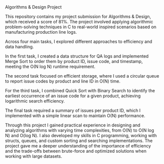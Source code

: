 Algorithms & Design Project

This repository contains my project submission for Algorithms & Design, which received a score of 81%. The project involved applying algorithmic problem-solving techniques in C to real-world inspired scenarios based on manufacturing production line logs.

Across four main tasks, I explored different approaches to efficiency and data handling. 

In the first task, I created a data structure for QA logs and implemented Merge Sort to order them by product ID, issue code, and timestamp, meeting the O(N log N) runtime requirement.

The second task focused on efficient storage, where I used a circular queue to report issue codes by product and line ID in O(N) time. 

For the third task, I combined Quick Sort with Binary Search to identify the earliest occurrence of an issue code for a given product, achieving logarithmic search efficiency. 

The final task required a summary of issues per product ID, which I implemented with a simple linear scan to maintain O(N) performance.

Through this project I gained practical experience in designing and analyzing algorithms with varying time complexities, from O(N) to O(N log N) and O(log N). I also developed my skills in C programming, working with structs, queues, and custom sorting and searching implementations. The project gave me a deeper understanding of the importance of efficiency and the trade-offs between brute-force and optimized solutions when working with large datasets.
